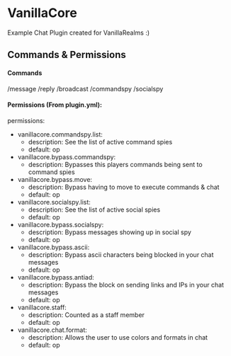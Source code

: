 # VanillaCore
Example Chat Plugin created for VanillaRealms :)

## Commands & Permissions
#### Commands
/message
/reply
/broadcast
/commandspy
/socialspy

#### Permissions (From plugin.yml):
permissions:
- vanillacore.commandspy.list:
  - description: See the list of active command spies
  - default: op
- vanillacore.bypass.commandspy:
  - description: Bypasses this players commands being sent to command spies
- vanillacore.bypass.move:
  - description: Bypass having to move to execute commands & chat
  - default: op
- vanillacore.socialspy.list:
  - description: See the list of active social spies
  - default: op
- vanillacore.bypass.socialspy:
  - description: Bypass messages showing up in social spy
  - default: op
- vanillacore.bypass.ascii:
  - description: Bypass ascii characters being blocked in your chat messages
  - default: op
- vanillacore.bypass.antiad:
  - description: Bypass the block on sending links and IPs in your chat messages
  - default: op
- vanillacore.staff:
  - description: Counted as a staff member
  - default: op
- vanillacore.chat.format:
  - description: Allows the user to use colors and formats in chat
  - default: op

